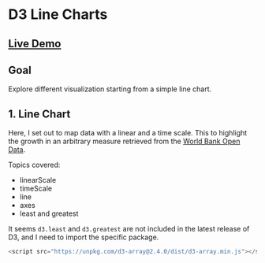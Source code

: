 # D3 Line Charts

## [Live Demo]()

## Goal

Explore different visualization starting from a simple line chart.

## 1. Line Chart

Here, I set out to map data with a linear and a time scale. This to highlight the growth in an arbitrary measure retrieved from the [World Bank Open Data](https://data.worldbank.org/).

Topics covered:

- linearScale
- timeScale
- line
- axes
- least and greatest

It seems `d3.least` and `d3.greatest` are not included in the latest release of D3, and I need to import the specific package.

```js
<script src="https://unpkg.com/d3-array@2.4.0/dist/d3-array.min.js"></script>
```
